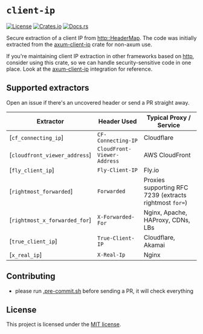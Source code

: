 # `client-ip`

[![License](https://img.shields.io/crates/l/client-ip.svg)](https://choosealicense.com/licenses/mit/)
[![Crates.io](https://img.shields.io/crates/v/client-ip.svg)](https://crates.io/crates/client-ip)
[![Docs.rs](https://docs.rs/client-ip/badge.svg)](https://docs.rs/client-ip)

Secure extraction of a client IP from [http::HeaderMap]. The code was initially
extracted from the [axum-client-ip] crate for non-axum use.

If you're maintaining client IP extraction in other frameworks based on [http],
consider using this crate, so we can handle security-sensitive code in one
place. Look at the [axum-client-ip] integration for reference.

## Supported extractors

Open an issue if there's an uncovered header or send a PR straight away.

| Extractor                     | Header Used                 | Typical Proxy / Service                                 |
| ----------------------------- | --------------------------- | ------------------------------------------------------- |
| [`cf_connecting_ip`]          | `CF-Connecting-IP`          | Cloudflare                                              |
| [`cloudfront_viewer_address`] | `CloudFront-Viewer-Address` | AWS CloudFront                                          |
| [`fly_client_ip`]             | `Fly-Client-IP`             | Fly.io                                                  |
| [`rightmost_forwarded`]       | `Forwarded`                 | Proxies supporting RFC 7239 (extracts rightmost `for=`) |
| [`rightmost_x_forwarded_for`] | `X-Forwarded-For`           | Nginx, Apache, HAProxy, CDNs, LBs                       |
| [`true_client_ip`]            | `True-Client-IP`            | Cloudflare, Akamai                                      |
| [`x_real_ip`]                 | `X-Real-Ip`                 | Nginx                                                   |

## Contributing

- please run [.pre-commit.sh] before sending a PR, it will check everything

## License

This project is licensed under the [MIT license][license].

[.pre-commit.sh]: https://github.com/imbolc/client-ip/blob/main/pre-commit.sh
[axum-client-ip]: https://github.com/imbolc/axum-client-ip
[http::HeaderMap]: https://docs.rs/http/1.3.1/http/header/struct.HeaderMap.html
[http]: https://github.com/rust-lang/rust
[license]: https://github.com/imbolc/client-ip/blob/main/LICENSE
